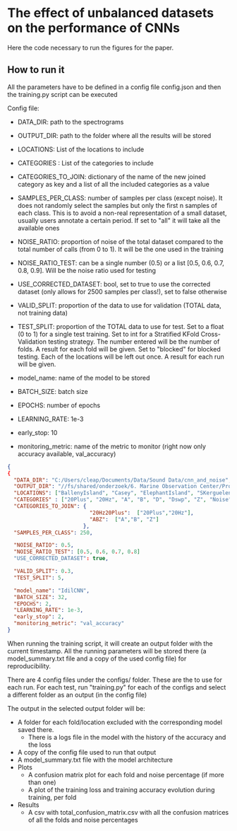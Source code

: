 # The effect of unbalanced datasets on the performance of CNNs

Here the code necessary to run the figures for the paper. 


## How to run it 
All the parameters have to be defined in a config file config.json and then the training.py script can be executed


Config file: 
* DATA_DIR: path to the spectrograms
* OUTPUT_DIR: path to the folder where all the results will be stored
* LOCATIONS: List of the locations to include
* CATEGORIES : List of the categories to include
* CATEGORIES_TO_JOIN: dictionary of the name of the new joined category as key and a list of all the included 
categories as a value
* SAMPLES_PER_CLASS: number of samples per class (except noise). It does not randomly select the samples but only the 
first n samples of each class. This is to avoid a non-real representation of a small dataset, usually users annotate a 
certain period. If set to "all" it will take all the available ones

* NOISE_RATIO: proportion of noise of the total dataset compared to the total number of calls (from 0 to 1). It will be 
the one used in the training
* NOISE_RATIO_TEST: can be a single number (0.5) or a list [0.5, 0.6, 0.7, 0.8, 0.9]. Will be the noise ratio used 
for testing
* USE_CORRECTED_DATASET: bool, set to true to use the corrected dataset (only allows for 2500 samples per class!), 
set to false otherwise


* VALID_SPLIT: proportion of the data to use for validation (TOTAL data, not training data)
* TEST_SPLIT: proportion of the TOTAL data to use for test. Set to a float (0 to 1) for a single test training. 
Set to int for a Stratified KFold Cross-Validation testing strategy. The number entered will be the number of folds. 
A result for each fold will be given. 
Set to "blocked" for blocked testing. Each of the locations will be left out once. A result for each run will be given. 

* model_name: name of the model to be stored
* BATCH_SIZE: batch size
* EPOCHS: number of epochs
* LEARNING_RATE: 1e-3
* early_stop: 10
* monitoring_metric: name of the metric to monitor (right now only accuracy available, val_accuracy)




```json 
{
{
  "DATA_DIR": "C:/Users/cleap/Documents/Data/Sound Data/cnn_and_noise",
  "OUTPUT_DIR": "//fs/shared/onderzoek/6. Marine Observation Center/Projects/Side_Projects/Acoustics/CNN_vs_noise/",
  "LOCATIONS": ["BallenyIsland", "Casey", "ElephantIsland", "SKerguelenPlateau", "Greenwich", "MaudRise"],
  "CATEGORIES" : ["20Plus", "20Hz", "A", "B", "D", "Dswp", "Z", "Noise"],
  "CATEGORIES_TO_JOIN": {
                          "20Hz20Plus":  ["20Plus","20Hz"],
                          "ABZ":  ["A","B", "Z"]
                        },
  "SAMPLES_PER_CLASS": 250,

  "NOISE_RATIO": 0.5,
  "NOISE_RATIO_TEST": [0.5, 0.6, 0.7, 0.8]
  "USE_CORRECTED_DATASET": true,

  "VALID_SPLIT": 0.3,
  "TEST_SPLIT": 5,

  "model_name": "IdilCNN",
  "BATCH_SIZE": 32,
  "EPOCHS": 2,
  "LEARNING_RATE": 1e-3,
  "early_stop": 2,
  "monitoring_metric": "val_accuracy"
}
```

When running the training script, it will create an output folder with the current timestamp. 
All the running parameters will be stored there (a model_summary.txt file and a copy of the used config file) for 
reproducibility. 

There are 4 config files under the configs/ folder. These are the to use for each run. 
For each test, run "training.py" for each of the configs and select a different folder as an output (in the config file)

The output in the selected output folder will be: 
* A folder for each fold/location excluded with the corresponding model saved there.
  * There is a logs file in the model with the history of the accuracy and the loss
* A copy of the config file used to run that output 
* A model_summary.txt file with the model architecture
* Plots
  * A confusion matrix plot for each fold and noise percentage (if more than one)
  * A plot of the training loss and training accuracy evolution during training, per fold
* Results 
  * A csv with total_confusion_matrix.csv with all the confusion matrices of all the folds and noise percentages


